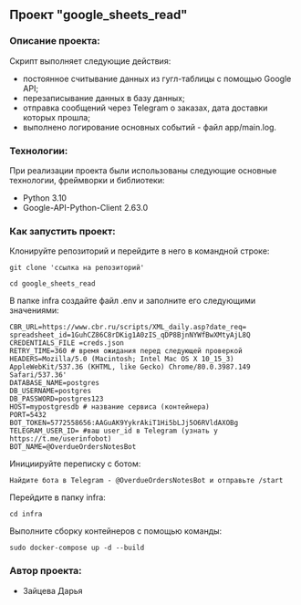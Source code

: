 ##  Проект "google_sheets_read"

### Описание проекта:

Скрипт выполняет следующие действия: 
- постоянное считывание данных из гугл-таблицы с помощью Google API;
- перезаписывание данных в базу данных;
- отправка сообщений через Telegram о заказах, дата доставки которых прошла;
- выполнено логирование основных событий - файл app/main.log.

### Технологии:

При реализации проекта были использованы следующие основные технологии, фреймворки и библиотеки:
- Python 3.10
- Google-API-Python-Client 2.63.0


### Как запустить проект:
Клонируйте репозиторий и перейдите в него в командной строке:

```
git clone 'ссылка на репозиторий'
```

```
cd google_sheets_read
```

В папке infra cоздайте файл .env и заполните его следующими значениями:

```
CBR_URL=https://www.cbr.ru/scripts/XML_daily.asp?date_req=
spreadsheet_id=1GuhCZ86C8rDKig1A0zIS_qDP8BjnNYWfBwXMtyAjL8Q
CREDENTIALS_FILE =creds.json
RETRY_TIME=360 # время ожидания перед следующей проверкой
HEADERS=Mozilla/5.0 (Macintosh; Intel Mac OS X 10_15_3) AppleWebKit/537.36 (KHTML, like Gecko) Chrome/80.0.3987.149 Safari/537.36'
DATABASE_NAME=postgres
DB_USERNAME=postgres
DB_PASSWORD=postgres123
HOST=mypostgresdb # название сервиса (контейнера)
PORT=5432
BOT_TOKEN=5772558656:AAGuAK9YykrAkiT1Hi5bLJj5O6RVldAXOBg
TELEGRAM_USER_ID= #ваш user_id в Telegram (узнать у https://t.me/userinfobot)
BOT_NAME=@OverdueOrdersNotesBot
```
Инициируйте переписку с ботом:

```
Найдите бота в Telegram - @OverdueOrdersNotesBot и отправьте /start
```

Перейдите в папку infra:

```
cd infra
```

Выполните сборку контейнеров с помощью команды:

```
sudo docker-compose up -d --build 
```

### Автор проекта:
- Зайцева Дарья
